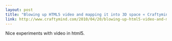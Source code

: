```yaml
---
layout: post
title: "Blowing up HTML5 video and mapping it into 3D space « Craftymind"
link: http://www.craftymind.com/2010/04/20/blowing-up-html5-video-and-mapping-it-into-3d-space/
---
```

Nice experiments with video in html5.
